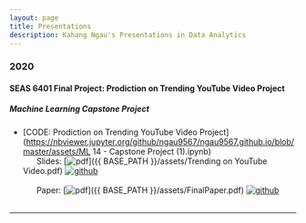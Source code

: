 ```yaml
---
layout: page
title: Presentations
description: Kahang Ngau's Presentations in Data Analytics
---
```



###  2020

#### SEAS 6401 Final Project: Prodiction on Trending YouTube Video Project
##### <a name="MachineLearningCapstoneProject"></a>Machine Learning Capstone Project
* [CODE: Prodiction on Trending YouTube Video Project](https://nbviewer.jupyter.org/github/ngau9567/ngau9567.github.io/blob/master/assets/ML 14 - Capstone Project (1).ipynb)
<br/>&nbsp; &nbsp; &nbsp; Slides:
[![pdf](icons16/pdf-icon.png)]({{ BASE_PATH }}/assets/Trending on YouTube Video.pdf)
[![github](icons16/github-icon.png)](https://github.com/kbroman/Talk_SGN2017)<br/>
<br/>&nbsp; &nbsp; &nbsp; Paper:
[![pdf](icons16/pdf-icon.png)]({{ BASE_PATH }}/assets/FinalPaper.pdf)
[![github](icons16/github-icon.png)](https://github.com/kbroman/Talk_SGN2017)<br/>
&nbsp; &nbsp; &nbsp; 

---




